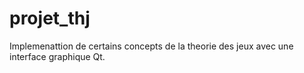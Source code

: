 # projet_thj
Implemenattion de certains concepts de la theorie des jeux avec une interface graphique Qt.
